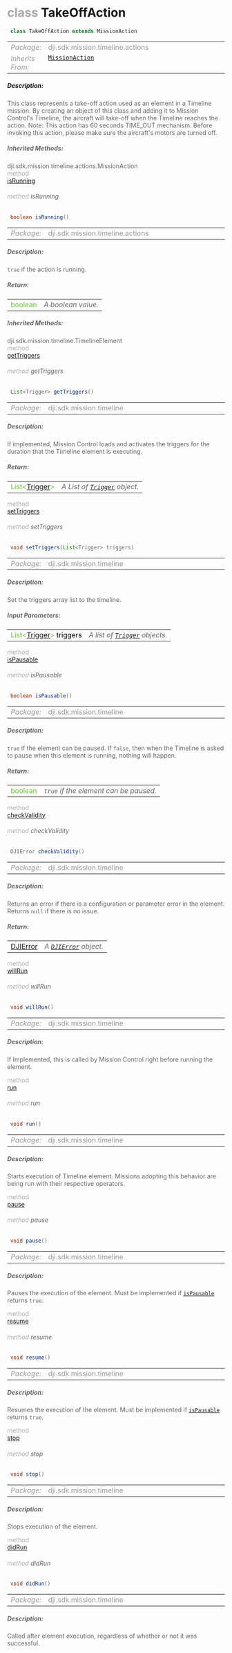<div class="article"><h1 ><font color="#AAA">class </font>TakeOffAction</h1></div>

~~~java
 class TakeOffAction extends MissionAction 
~~~

<html><table class="table-supportedby"><tr valign="top"><td width=15%><font color="#999"><i>Package:</i></td><td width=85%><font color="#999">dji.sdk.mission.timeline.actions</td></tr><tr valign="top"><td width=15%><font color="#999"><i>Inherits From:</i></td><td width=85%><font color="#999"><code><a href="/Components/Missions/DJIMissionAction.html#djimissionaction">MissionAction</a></code></td></tr></table></html>



##### Description:



<font color="#666">This class represents a take-off action used as an element in a Timeline mission. By creating an object of this class and adding it to Mission Control's Timeline,  the aircraft will take-off when the Timeline reaches the action. Note: This action  has 60 seconds TIME_OUT mechanism. Before invoking this action, please make sure the  aircraft's motors are turned off.



##### Inherited Methods:

<div class="api-row" id="djimissionaction_isrunning"><div class="api-col left">dji.sdk.mission.timeline.actions.MissionAction</div><div class="api-col middle" style="color:#AAA">method</div><div class="api-col right"><a class="trigger" href="#djimissionaction_isrunning_inline">isRunning</a></div></div><div class="inline-doc" id="djimissionaction_isrunning_inline"

><div class="article"><h6 ><font color="#AAA">method </font>isRunning</h6></div>

~~~java
 boolean isRunning() 
~~~

<html><table class="table-supportedby"><tr valign="top"><td width=15%><font color="#999"><i>Package:</i></td><td width=85%><font color="#999">dji.sdk.mission.timeline.actions</td></tr></table></html>



##### Description:



<font color="#666"><code>true</code> if the action is running.



##### Return:

<html><table class="table-inline-parameters"><tr valign="top"><td><font color="#70BF41">boolean</td><td><font color="#666"><i>A boolean value.</i></td></tr></table></html></div>



##### Inherited Methods:

<div class="api-row" id="djimissioncontroltimelineelement_triggers"><div class="api-col left">dji.sdk.mission.timeline.TimelineElement</div><div class="api-col middle" style="color:#AAA">method</div><div class="api-col right"><a class="trigger" href="#djimissioncontroltimelineelement_triggers_inline">getTriggers</a></div></div><div class="inline-doc" id="djimissioncontroltimelineelement_triggers_inline"

><div class="article"><h6 ><font color="#AAA">method </font>getTriggers</h6></div>

~~~java
 List<Trigger> getTriggers() 
~~~

<html><table class="table-supportedby"><tr valign="top"><td width=15%><font color="#999"><i>Package:</i></td><td width=85%><font color="#999">dji.sdk.mission.timeline</td></tr></table></html>



##### Description:



<font color="#666">If implemented, Mission Control loads and activates the triggers for the duration that the Timeline element is executing.



##### Return:

<html><table class="table-inline-parameters"><tr valign="top"><td><font color="#70BF41">List&lt;<a href="/Components/Missions/DJIMissionTrigger.html#djimissiontrigger">Trigger</a>&gt;</td><td><font color="#666"><i>A List of <code><a href="/Components/Missions/DJIMissionTrigger.html#djimissiontrigger">Trigger</a></code> object.</i></td></tr></table></html></div>

<div class="api-row" id="djimissioncontroltimelineelement_settriggers"><div class="api-col left"></div><div class="api-col middle" style="color:#AAA">method</div><div class="api-col right"><a class="trigger" href="#djimissioncontroltimelineelement_settriggers_inline">setTriggers</a></div></div><div class="inline-doc" id="djimissioncontroltimelineelement_settriggers_inline"

><div class="article"><h6 ><font color="#AAA">method </font>setTriggers</h6></div>

~~~java
 void setTriggers(List<Trigger> triggers) 
~~~

<html><table class="table-supportedby"><tr valign="top"><td width=15%><font color="#999"><i>Package:</i></td><td width=85%><font color="#999">dji.sdk.mission.timeline</td></tr></table></html>



##### Description:



<font color="#666">Set the triggers array list to the timeline.



##### Input Parameters:

<html><table class="table-inline-parameters"><tr valign="top"><td><font color="#70BF41">List&lt;<a href="/Components/Missions/DJIMissionTrigger.html#djimissiontrigger">Trigger</a>&gt; <font color="#000">triggers</td><td><font color="#666"><i>A list of <code><a href="/Components/Missions/DJIMissionTrigger.html#djimissiontrigger">Trigger</a></code> objects.</i></td></tr></table></html></div>

<div class="api-row" id="djimissioncontroltimelineelement_ispausable"><div class="api-col left"></div><div class="api-col middle" style="color:#AAA">method</div><div class="api-col right"><a class="trigger" href="#djimissioncontroltimelineelement_ispausable_inline">isPausable</a></div></div><div class="inline-doc" id="djimissioncontroltimelineelement_ispausable_inline"

><div class="article"><h6 ><font color="#AAA">method </font>isPausable</h6></div>

~~~java
 boolean isPausable()
~~~

<html><table class="table-supportedby"><tr valign="top"><td width=15%><font color="#999"><i>Package:</i></td><td width=85%><font color="#999">dji.sdk.mission.timeline</td></tr></table></html>



##### Description:



<font color="#666"><code>true</code> if the element can be paused. If <code>false</code>, then when the Timeline is asked  to pause when this element is running, nothing will happen.



##### Return:

<html><table class="table-inline-parameters"><tr valign="top"><td><font color="#70BF41">boolean</td><td><font color="#666"><i><code>true</code> if the element can be paused.</i></td></tr></table></html></div>

<div class="api-row" id="djimissioncontroltimelineelement_checkvalidity"><div class="api-col left"></div><div class="api-col middle" style="color:#AAA">method</div><div class="api-col right"><a class="trigger" href="#djimissioncontroltimelineelement_checkvalidity_inline">checkValidity</a></div></div><div class="inline-doc" id="djimissioncontroltimelineelement_checkvalidity_inline"

><div class="article"><h6 ><font color="#AAA">method </font>checkValidity</h6></div>

~~~java
 DJIError checkValidity()
~~~

<html><table class="table-supportedby"><tr valign="top"><td width=15%><font color="#999"><i>Package:</i></td><td width=85%><font color="#999">dji.sdk.mission.timeline</td></tr></table></html>



##### Description:



<font color="#666">Returns an error if there is a configuration or parameter error in the element.  Returns <code>null</code> if there is no issue.



##### Return:

<html><table class="table-inline-parameters"><tr valign="top"><td><font color="#70BF41"><a href="/Components/SDKError/DJIError.html#djierror">DJIError</a></td><td><font color="#666"><i>A <code><a href="/Components/SDKError/DJIError.html#djierror">DJIError</a></code> object.</i></td></tr></table></html></div>

<div class="api-row" id="djimissioncontroltimelineelement_willrun"><div class="api-col left"></div><div class="api-col middle" style="color:#AAA">method</div><div class="api-col right"><a class="trigger" href="#djimissioncontroltimelineelement_willrun_inline">willRun</a></div></div><div class="inline-doc" id="djimissioncontroltimelineelement_willrun_inline"

><div class="article"><h6 ><font color="#AAA">method </font>willRun</h6></div>

~~~java
 void willRun()
~~~

<html><table class="table-supportedby"><tr valign="top"><td width=15%><font color="#999"><i>Package:</i></td><td width=85%><font color="#999">dji.sdk.mission.timeline</td></tr></table></html>



##### Description:



<font color="#666">If Implemented, this is called by Mission Control right before running the element.

</div>

<div class="api-row" id="djimissioncontroltimelineelement_run"><div class="api-col left"></div><div class="api-col middle" style="color:#AAA">method</div><div class="api-col right"><a class="trigger" href="#djimissioncontroltimelineelement_run_inline">run</a></div></div><div class="inline-doc" id="djimissioncontroltimelineelement_run_inline"

><div class="article"><h6 ><font color="#AAA">method </font>run</h6></div>

~~~java
 void run()
~~~

<html><table class="table-supportedby"><tr valign="top"><td width=15%><font color="#999"><i>Package:</i></td><td width=85%><font color="#999">dji.sdk.mission.timeline</td></tr></table></html>



##### Description:



<font color="#666">Starts execution of Timeline element. Missions adopting this behavior are being run with their respective operators.

</div>

<div class="api-row" id="djimissioncontroltimelineelement_pauserun"><div class="api-col left"></div><div class="api-col middle" style="color:#AAA">method</div><div class="api-col right"><a class="trigger" href="#djimissioncontroltimelineelement_pauserun_inline">pause</a></div></div><div class="inline-doc" id="djimissioncontroltimelineelement_pauserun_inline"

><div class="article"><h6 ><font color="#AAA">method </font>pause</h6></div>

~~~java
 void pause() 
~~~

<html><table class="table-supportedby"><tr valign="top"><td width=15%><font color="#999"><i>Package:</i></td><td width=85%><font color="#999">dji.sdk.mission.timeline</td></tr></table></html>



##### Description:



<font color="#666">Pauses the execution of the element. Must be implemented if <code><a href="/Components/Missions/DJIMissionControlTimelineElement.html#djimissioncontroltimelineelement_ispausable">isPausable</a></code> returns <code>true</code>.

</div>

<div class="api-row" id="djimissioncontroltimelineelement_resumerun"><div class="api-col left"></div><div class="api-col middle" style="color:#AAA">method</div><div class="api-col right"><a class="trigger" href="#djimissioncontroltimelineelement_resumerun_inline">resume</a></div></div><div class="inline-doc" id="djimissioncontroltimelineelement_resumerun_inline"

><div class="article"><h6 ><font color="#AAA">method </font>resume</h6></div>

~~~java
 void resume() 
~~~

<html><table class="table-supportedby"><tr valign="top"><td width=15%><font color="#999"><i>Package:</i></td><td width=85%><font color="#999">dji.sdk.mission.timeline</td></tr></table></html>



##### Description:



<font color="#666">Resumes the execution of the element. Must be implemented if <code><a href="/Components/Missions/DJIMissionControlTimelineElement.html#djimissioncontroltimelineelement_ispausable">isPausable</a></code> returns <code>true</code>.

</div>

<div class="api-row" id="djimissioncontroltimelineelement_stoprun"><div class="api-col left"></div><div class="api-col middle" style="color:#AAA">method</div><div class="api-col right"><a class="trigger" href="#djimissioncontroltimelineelement_stoprun_inline">stop</a></div></div><div class="inline-doc" id="djimissioncontroltimelineelement_stoprun_inline"

><div class="article"><h6 ><font color="#AAA">method </font>stop</h6></div>

~~~java
 void stop()
~~~

<html><table class="table-supportedby"><tr valign="top"><td width=15%><font color="#999"><i>Package:</i></td><td width=85%><font color="#999">dji.sdk.mission.timeline</td></tr></table></html>



##### Description:



<font color="#666">Stops execution of the element.

</div>

<div class="api-row" id="djimissioncontroltimelineelement_didrun"><div class="api-col left"></div><div class="api-col middle" style="color:#AAA">method</div><div class="api-col right"><a class="trigger" href="#djimissioncontroltimelineelement_didrun_inline">didRun</a></div></div><div class="inline-doc" id="djimissioncontroltimelineelement_didrun_inline"

><div class="article"><h6 ><font color="#AAA">method </font>didRun</h6></div>

~~~java
 void didRun()
~~~

<html><table class="table-supportedby"><tr valign="top"><td width=15%><font color="#999"><i>Package:</i></td><td width=85%><font color="#999">dji.sdk.mission.timeline</td></tr></table></html>



##### Description:



<font color="#666">Called after element execution, regardless of whether or not it was successful.

</div>


